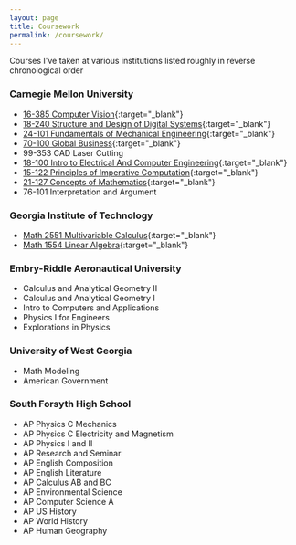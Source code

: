 ```yaml
---
layout: page
title: Coursework
permalink: /coursework/
---
```

Courses I've taken at various institutions listed roughly in reverse chronological order
### Carnegie Mellon University
 - [16-385 Computer Vision](http://16385.courses.cs.cmu.edu/fall2020/courseinfo){:target="_blank"}
 - [18-240 Structure and Design of Digital Systems](https://courses.ece.cmu.edu/18-240){:target="_blank"}
 - [24-101 Fundamentals of Mechanical Engineering](https://www.meche.engineering.cmu.edu/education/courses/24-101.html){:target="_blank"}
 - [70-100 Global Business](http://coursecatalog.web.cmu.edu/schools-colleges/tepper/undergraduatebusinessadministrationprogram/#coursestextcontainer){:target="_blank"}
 - 99-353 CAD Laser Cutting
 - [18-100 Intro to Electrical And Computer Engineering](https://courses.ece.cmu.edu/18100){:target="_blank"}
 - [15-122 Principles of Imperative Computation](https://www.cs.cmu.edu/~15122/){:target="_blank"}
 - [21-127 Concepts of Mathematics](http://coursecatalog.web.cmu.edu/schools-colleges/melloncollegeofscience/departmentofmathematicalsciences/#coursestextcontainer){:target="_blank"}
 - 76-101 Interpretation and Argument

### Georgia Institute of Technology
 - [Math 2551 Multivariable Calculus](https://math.gatech.edu/courses/math/2551){:target="_blank"}
 - [Math 1554 Linear Algebra](https://math.gatech.edu/courses/math/1554){:target="_blank"}

### Embry-Riddle Aeronautical University
 - Calculus and Analytical Geometry II
 - Calculus and Analytical Geometry I
 - Intro to Computers and Applications
 - Physics I for Engineers
 - Explorations in Physics

### University of West Georgia
 - Math Modeling
 - American Government

### South Forsyth High School
 - AP Physics C Mechanics
 - AP Physics C Electricity and Magnetism
 - AP Physics I and II
 - AP Research and Seminar
 - AP English Composition
 - AP English Literature
 - AP Calculus AB and BC
 - AP Environmental Science
 - AP Computer Science A
 - AP US History
 - AP World History
 - AP Human Geography
